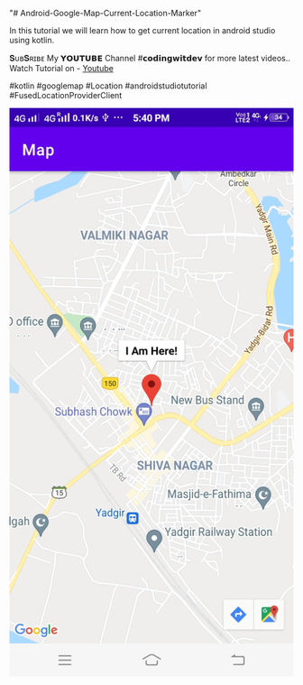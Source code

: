 "# Android-Google-Map-Current-Location-Marker" 

In this tutorial we will learn how to get current location in android studio using kotlin.

𝐒ᴜʙ𝐒ʀɪʙᴇ My 𝗬𝗢𝗨𝗧𝗨𝗕𝗘  Channel #𝗰𝗼𝗱𝗶𝗻𝗴𝘄𝗶𝘁𝗱𝗲𝘃 for more latest videos..
Watch Tutorial on -
[Youtube](ttps://www.youtube.com/watch?v=DUqkeQlZig8)

#kotlin #googlemap #Location #androidstudiotutorial #FusedLocationProviderClient

![GitHub Logo](/google_map_current_location.jpg)
